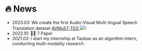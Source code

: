 # 🔥 News
- *2023.03*: We create the first Audio-Visual Multi-lingual Speech Translation dataset [AVMuST-TED ![](https://img.shields.io/github/stars/CompVis/stable-diffusion?style=social)](https://github.com/Exgc/AVMuST-TED)!
- *2022.10*: 🎉🎉 7 Paper
- *2021.03*: I start my internship at Taobao as an algorithm intern, conducting multi-modality research.